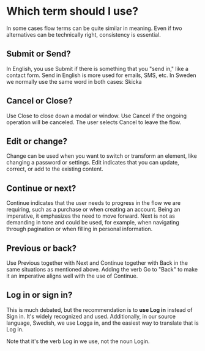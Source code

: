 # Which term should I use?

In some cases flow terms can be quite similar in meaning. Even if two alternatives can be technically right, consistency is essential.

## Submit or Send?

In English, you use Submit if there is something that you "send in," like a contact form. Send in English is more used for emails, SMS, etc. In Sweden we normally use the same word in both cases: Skicka

## Cancel or Close?

Use Close to close down a modal or window. Use Cancel if the ongoing operation will be canceled. The user selects Cancel to leave the flow.

## Edit or change?

Change can be used when you want to switch or transform an element, like changing a password or settings. Edit indicates that you can update, correct, or add to the existing content.

## Continue or next?

Continue indicates that the user needs to progress in the flow we are requiring, such as a purchase or when creating an account. Being an imperative, it emphasizes the need to move forward. Next is not as demanding in tone and could be used, for example, when navigating through pagination or when filling in personal information.

## Previous or back?

Use Previous together with Next and Continue together with Back in the same situations as mentioned above. Adding the verb Go to "Back" to make it an imperative aligns well with the use of Continue.

## Log in or sign in?

This is much debated, but the recommendation is to **use Log in** instead of Sign in. It's widely recognized and used. Additionally, in our source language, Swedish, we use Logga in, and the easiest way to translate that is Log in.

Note that it's the verb Log in we use, not the noun Login.